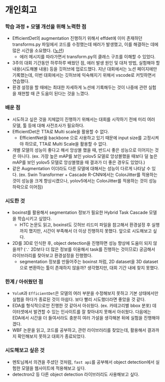# 개인회고

### 학습 과정 + 모델 개선을 위해 노력한 점

- EfficientDet의 augmentation 진행하기 위해서 effdet에 이미 존재하던 transforms.py 파일에서 코드를 수정했는데 에러가 발생했고, 이를 해결하는 데에 많은 시간을 소요했다. ([노션](https://www.notion.so/EfficientDet-Transform-6af9c26e3dbe4bec9710c0b20249fbb3))
    - 에러 메시지를 따라가면서 transform.py의 클래스 구조를 이해할 수 있었다.
- 3주의 대회 기간동안 하루하루 배웠던 점, 에러 발생 원인 및 대처 방법, 실험해야 할 내용(시도해볼 내용) 등을 깃허브에 업로드했다. 지난 대회에서는 노션 페이지에만 기록했는데, 이번 대회에서는 깃허브에 익숙해지기 위해서 vscode로 커밋하면서 연습했다.
- 환경 설정을 할 때에는 최대한 자세하게 노션에 기록해두는 것이 나중에 관련 실험을 재현할 때 큰 도움이 된다는 것을 느꼈다.

### 배운 점


- 시도하고 싶은 것을 지체없이 진행하기 위해서는 대회를 시작하기 전에 미리 여러 모델, 툴 등에 대해 사전조사가 필요하다.
- EfficientDet은 TTA로 Multi scale을 활용할 수 없다.
    - EfficientNet을 backbone 으로 사용하고 있기 때문에 input size를 고정시켜야 하므로, TTA로 Multi Scale을 활용할 수 없다.
- 개별 모델의 성능이 좋다고 해서 앙상블 했을 때, 반드시 좋은 성능으로 이어지는 것은 아니다. (ex. 가장 높은 mAP를 보인 yolov5 모델로 앙상블했을 때보다 덜 높은 mAP를 보인 yolov5 모델로 앙상블했을 때 결과가 더 좋은 경우도 있었다.)
- 같은 Augmentation 이더라도 다른 모델에 대해서는 성능이 다르게 나타날 수 있다. (ex. Swin Transformer + Cascade R-CNN에서는 ColorJitter를 적용하는 것이 성능을 크게 향상시켰으나, yolov5에서는 ColorJitter를 적용하는 것이 성능 하락으로 이어짐)

### 시도한 것


- boxinst를 활용해서 segmentation 정보가 필요한 Hybrid Task Cascade 모델을 학습시키고 싶었다.
    - HTC 논문도 읽고, boxinst도 깃허브 리드미 파일을 참고해서 환경설정 후 실행까지 했지만, 시간이 부족해서 더 이상 진행하지 못했다. 앞으로 시도해보고 싶다.
- 2D를 3D로 인식한 후, object detection을 진행하면 성능 향상에 도움이 되지 않을까? (∵ 2D보다 더 많은 정보를 이용해서 task를 진행하는 것이므로) 궁금해서 라이브러리를 찾아보고 환경설정을 진행했다.
    - segmentation 정보를 만들어주는 boxinst 처럼, 2D dataset을 3D dataset으로 변환하는 툴이 존재하지 않을까? 생각했지만, 대회 기간 내에 찾지 못했다.

### 한계 / 아쉬웠던 점


- `YoloR`과 `EfficientDet`은 모델의 여러 부분을 수정해보지 못하고 기본 상태에서만 실험을 하다가 종료된 것이 아쉽다. 보다 빨리 시도했더라면 좋았을 것 같다.
- EDA를 형식적으로만 진행한 것 같아서 아쉬웠다. (ex. 카테고리별 bbox 분포) 데이터셋에서 발견할 수 있는 인사이트를 잘 찾아내지 못해서 아쉬웠다. 다음에는 EDA에서 시간을 더 들여서라도 충분히 여러 가설을 생각해본 뒤에 실험을 진행해야겠다.
- WBF 논문을 읽고, 코드를 공부하고, 관련 라이브러리를 찾았는데, 활용해서 결과까지 확인해보지 못하고 대회가 종료되었다.

### 시도해보고 싶은 것


- 멘토님께서 의견을 주셨던 것처럼, `fast api`를 공부해서 object detection에서 실험한 모델을 웹사이트에 적용해보고 싶다.
- detectron2 등 다른 object detection 라이브러리도 사용해보고 싶다.
